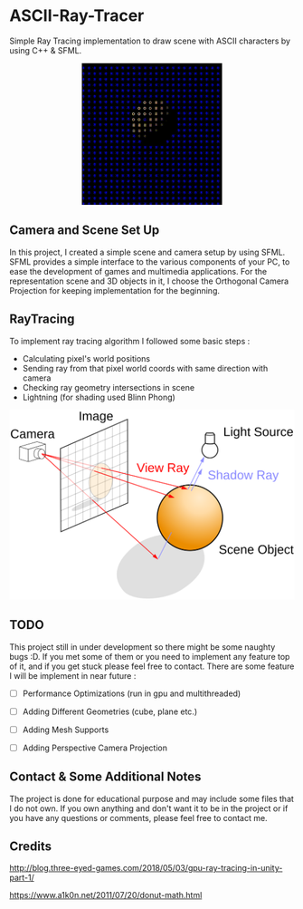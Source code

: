 # ASCII-Ray-Tracer
Simple Ray Tracing implementation to draw scene with ASCII characters by using C++ &amp; SFML. 

<p align="center">
    <img src="https://github.com/bugrahanakbulut/ASCII-Ray-Tracer/blob/main/resources/gif/SphereMovement.gif" alt="animated" />
</p>

## Camera and Scene Set Up

In this project, I created a simple scene and camera setup by using SFML. SFML provides a simple interface to the various components of your PC, to ease the development of games and multimedia applications. For the representation scene and 3D objects in it, I choose the Orthogonal Camera Projection for keeping implementation for the beginning.

## RayTracing
To implement ray tracing algorithm I followed some basic steps : 
  - Calculating pixel's world positions
  - Sending ray from that pixel world coords with same direction with camera
  - Checking ray geometry intersections in scene
  - Lightning (for shading used Blinn Phong)


<p align="center">
    <img src="https://github.com/bugrahanakbulut/ASCII-Ray-Tracer/blob/main/resources/gif/Ray_trace_diagram.svg.png" />
</p>

## TODO

This project still in under development so there might be some naughty bugs :D. If you met some of them or you need to implement any feature top of it, and if you get stuck please feel free to contact. There are some feature I will be implement in near future :
    
- [ ] Performance Optimizations (run in gpu and multithreaded)
- [ ] Adding Different Geometries (cube, plane etc.)
- [ ] Adding Mesh Supports
- [ ] Adding Perspective Camera Projection
    
    
## Contact & Some Additional Notes
The project is done for educational purpose and may include some files that I do not own. If you own anything and don't want it to be in the project or if you have any questions or comments, please feel free to contact me.

## Credits

http://blog.three-eyed-games.com/2018/05/03/gpu-ray-tracing-in-unity-part-1/

https://www.a1k0n.net/2011/07/20/donut-math.html




